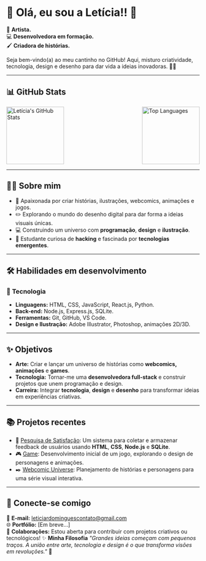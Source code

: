 # 👋 Olá, eu sou a **Letícia**!! 🌟

🎨 **Artista.**  
💻 **Desenvolvedora em formação.**  
🖌️ **Criadora de histórias.**

Seja bem-vindo(a) ao meu cantinho no GitHub! Aqui, misturo criatividade, tecnologia, design e desenho para dar vida a ideias inovadoras. 🚀✨

---

## 📊 **GitHub Stats**

<div style="display: flex; justify-content: space-between; align-items: center;">
  <img src="https://github-readme-stats.vercel.app/api?username=LeticiaRDomingues&show_icons=true&theme=radical&hide=issues" alt="Letícia's GitHub Stats" height="150px">
  <img src="https://github-readme-stats.vercel.app/api/top-langs/?username=LeticiaRDomingues&layout=compact&theme=radical" alt="Top Languages" height="150px">
</div>


---

## 🧑‍🎨 **Sobre mim**
- 🎨 Apaixonada por criar histórias, ilustrações, webcomics, animações e jogos.
- ✏️ Explorando o mundo do desenho digital para dar forma a ideias visuais únicas.
- 💻 Construindo um universo com **programação**, **design** e **ilustração**.
- 🤖 Estudante curiosa de **hacking** e fascinada por **tecnologias emergentes**.

---

## 🛠️ **Habilidades em desenvolvimento**
### 🚀 **Tecnologia**
- **Linguagens:** HTML, CSS, JavaScript, React.js, Python.
- **Back-end:** Node.js, Express.js, SQLite.
- **Ferramentas:** Git, GitHub, VS Code.
- **Design e Ilustração:** Adobe Illustrator, Photoshop, animações 2D/3D.

---

## ✨ **Objetivos**
- **Arte:** Criar e lançar um universo de histórias como **webcomics, animações** e **games**.
- **Tecnologia:** Tornar-me uma **desenvolvedora full-stack** e construir projetos que unem programação e design.
- **Carreira:** Integrar **tecnologia**, **design** e **desenho** para transformar ideias em experiências criativas.

---

## 📚 **Projetos recentes**
- 🎯 [Pesquisa de Satisfação](#): Um sistema para coletar e armazenar feedback de usuários usando **HTML**, **CSS**, **Node.js** e **SQLite**.
- 🎮 [Game](#): Desenvolvimento inicial de um jogo, explorando o design de personagens e animações.
- ✒️ [Webcomic Universe](#): Planejamento de histórias e personagens para uma série visual interativa.

---

## 🤝 **Conecte-se comigo**
📧 **E-mail:** [leticiardominguescontato@gmail.com](mailto:leticiardominguescontato@gmail.com)  
🌐 **Portfólio:** [Em breve...]  
💬 **Colaborações:** Estou aberta para contribuir com projetos criativos ou tecnológicos!
✨ **Minha Filosofia**
_"Grandes ideias começam com pequenos traços. A união entre arte, tecnologia e design é o que transforma visões em revoluções."_ 🌟

